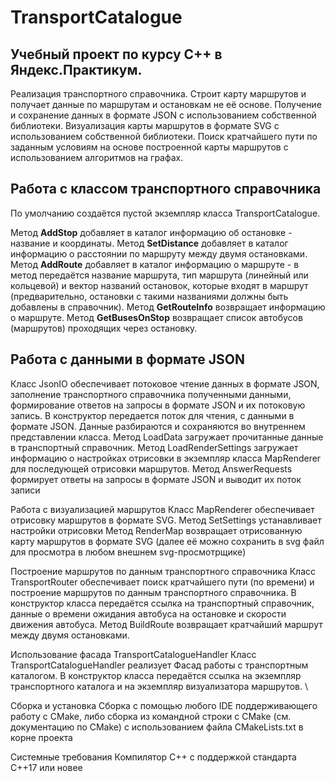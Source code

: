 # TransportCatalogue

## Учебный проект по курсу С++ в Яндекс.Практикум.

Реализация транспортного справочника. Строит карту маршрутов и получает данные по маршрутам и остановкам не её основе. Получение и сохранение данных в формате JSON с использованием собственной библиотеки. Визуализация карты маршрутов в формате SVG с использованием собственной библиотеки. Поиск кратчайшего пути по заданным условиям на основе построенной карты маршрутов с использованием алгоритмов на графах.

## Работа с классом транспортного справочника
По умолчанию создаётся пустой экземпляр класса TransportCatalogue.

Метод **AddStop** добавляет в каталог информацию об остановке - название и координаты.
Метод **SetDistance** добавляет в каталог информацию о расстоянии по маршруту между двумя остановками.
Метод **AddRoute** добавляет в каталог информацию о маршруте - в метод передаётся название маршрута, тип маршрута (линейный или кольцевой) и вектор названий остановок, которые входят в маршрут (предварительно, остановки с такими названиями должны быть добавлены в справочник).
Метод **GetRouteInfo** возвращает информацию о маршруте.
Метод **GetBusesOnStop** возвращает список автобусов (маршрутов) проходящих через остановку.

## Работа с данными в формате JSON

Класс JsonIO обеспечивает потоковое чтение данных в формате JSON, заполнение транспортного справочника полученными данными, формирование ответов на запросы в формате JSON и их потоковую запись.
В конструктор передается поток для чтения, с данными в формате JSON. Данные разбираются и сохраняются во внутреннем представлении класса.
Метод LoadData загружает прочитанные данные в транспортный справочник. Метод LoadRenderSettings загружает информацию о настройках отрисовки в экземпляр класса MapRenderer для последующей отрисовки маршрутов.
Метод AnswerRequests формирует ответы на запросы в формате JSON и выводит их поток записи

Работа с визуализацией маршрутов
Класс MapRenderer обеспечивает отрисовку маршрутов в формате SVG.
Метод SetSettings устанавливает настройки отрисовки
Метод RenderMap возвращает отрисованную карту маршрутов в формате SVG (далее её можно сохранить в svg файл для просмотра в любом внешнем svg-просмотрщике)

Построение маршрутов по данным транспортного справочника
Класс TransportRouter обеспечивает поиск кратчайшего пути (по времени) и построение маршрутов по данным транспортного справочника.
В конструктор класса передаётся ссылка на транспортный справочник, данные о времени ожидания автобуса на остановке и скорости движения автобуса.
Метод BuildRoute возвращает кратчайший маршрут между двумя остановками.

Использование фасада TransportCatalogueHandler
Класс TransportCatalogueHandler реализует Фасад работы с транспортным каталогом.
В конструктор класса передаётся ссылка на экземпляр транспортного каталога и на экземпляр визуализатора маршрутов. \

Сборка и установка
Сборка с помощью любого IDE поддерживающего работу с CMake, либо сборка из командной строки с CMake (см. документацию по CMake) с использованием файла CMakeLists.txt в корне проекта

Системные требования
Компилятор С++ с поддержкой стандарта C++17 или новее
